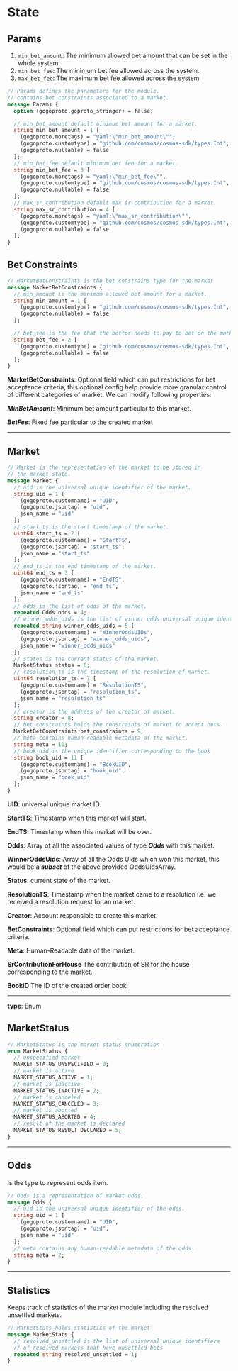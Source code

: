 # **State**

## **Params**

1. `min_bet_amount`: The minimum allowed bet amount that can be set in the whole system.
2. `min_bet_fee`: The minimum bet fee allowed across the system.
3. `max_bet_fee`: The maximum bet fee allowed across the system.

```proto
// Params defines the parameters for the module.
// contains bet constraints associated to a market.
message Params {
  option (gogoproto.goproto_stringer) = false;

  // min_bet_amount default minimum bet amount for a market.
  string min_bet_amount = 1 [
    (gogoproto.moretags) = "yaml:\"min_bet_amount\"",
    (gogoproto.customtype) = "github.com/cosmos/cosmos-sdk/types.Int",
    (gogoproto.nullable) = false
  ];
  // min_bet_fee default minimum bet fee for a market.
  string min_bet_fee = 3 [
    (gogoproto.moretags) = "yaml:\"min_bet_fee\"",
    (gogoproto.customtype) = "github.com/cosmos/cosmos-sdk/types.Int",
    (gogoproto.nullable) = false
  ];
  // max_sr_contribution default max sr contribution for a market.
  string max_sr_contribution = 4 [
    (gogoproto.moretags) = "yaml:\"max_sr_contribution\"",
    (gogoproto.customtype) = "github.com/cosmos/cosmos-sdk/types.Int",
    (gogoproto.nullable) = false
  ];
}
```

## **Bet Constraints**

```proto
// MarketBetConstraints is the bet constrains type for the market
message MarketBetConstraints {
  // min_amount is the minimum allowed bet amount for a market.
  string min_amount = 1 [
    (gogoproto.customtype) = "github.com/cosmos/cosmos-sdk/types.Int",
    (gogoproto.nullable) = false
  ];

  // bet_fee is the fee that the bettor needs to pay to bet on the market.
  string bet_fee = 2 [
    (gogoproto.customtype) = "github.com/cosmos/cosmos-sdk/types.Int",
    (gogoproto.nullable) = false
  ];
}
```

**MarketBetConstraints**: Optional field which can put restrictions for bet acceptance criteria, this optional config help provide more
granular control of different categories of market. We can modify following properties:

***MinBetAmount***: Minimum bet amount particular to this market.

***BetFee***: Fixed fee particular to the created market

---

## **Market**

```proto
// Market is the representation of the market to be stored in
// the market state.
message Market {
  // uid is the universal unique identifier of the market.
  string uid = 1 [
    (gogoproto.customname) = "UID",
    (gogoproto.jsontag) = "uid",
    json_name = "uid"
  ];
  // start_ts is the start timestamp of the market.
  uint64 start_ts = 2 [
    (gogoproto.customname) = "StartTS",
    (gogoproto.jsontag) = "start_ts",
    json_name = "start_ts"
  ];
  // end_ts is the end timestamp of the market.
  uint64 end_ts = 3 [
    (gogoproto.customname) = "EndTS",
    (gogoproto.jsontag) = "end_ts",
    json_name = "end_ts"
  ];
  // odds is the list of odds of the market.
  repeated Odds odds = 4;
  // winner_odds_uids is the list of winner odds universal unique identifiers.
  repeated string winner_odds_uids = 5 [
    (gogoproto.customname) = "WinnerOddsUIDs",
    (gogoproto.jsontag) = "winner_odds_uids",
    json_name = "winner_odds_uids"
  ];
  // status is the current status of the market.
  MarketStatus status = 6;
  // resolution_ts is the timestamp of the resolution of market.
  uint64 resolution_ts = 7 [
    (gogoproto.customname) = "ResolutionTS",
    (gogoproto.jsontag) = "resolution_ts",
    json_name = "resolution_ts"
  ];
  // creator is the address of the creator of market.
  string creator = 8;
  // bet_constraints holds the constraints of market to accept bets.
  MarketBetConstraints bet_constraints = 9;
  // meta contains human-readable metadata of the market.
  string meta = 10;
  // book_uid is the unique identifier corresponding to the book
  string book_uid = 11 [
    (gogoproto.customname) = "BookUID",
    (gogoproto.jsontag) = "book_uid",
    json_name = "book_uid"
  ];
}
```

**UID**: universal unique market ID.

**StartTS**: Timestamp when this market will start.

**EndTS**: Timestamp when this market will be over.

**Odds**: Array of all the associated values of type ***Odds*** with this market.

**WinnerOddsUids**: Array of all the Odds Uids which won this market, this would be a ***subset*** of the above provided OddsUidsArray.

**Status**: current state of the market.

**ResolutionTS**: Timestamp when the market came to a resolution i.e. we received a resolution request for an market.

**Creator**: Account responsible to create this market.

**BetConstraints**: Optional field which can put restrictions for bet acceptance criteria.

**Meta**: Human-Readable data of the market.

**SrContributionForHouse** The contribution of SR for the house corresponding to the market.

**BookID** The ID of the created order book

---

**type**: Enum

## **MarketStatus**

```proto
// MarketStatus is the market status enumeration
enum MarketStatus {
  // unspecified market
  MARKET_STATUS_UNSPECIFIED = 0;
  // market is active
  MARKET_STATUS_ACTIVE = 1;
  // market is inactive
  MARKET_STATUS_INACTIVE = 2;
  // market is canceled
  MARKET_STATUS_CANCELED = 3;
  // market is aborted
  MARKET_STATUS_ABORTED = 4;
  // result of the market is declared
  MARKET_STATUS_RESULT_DECLARED = 5;
}
```

---

## **Odds**

Is the type to represent odds item.

```proto
// Odds is a representation of market odds.
message Odds {
  // uid is the universal unique identifier of the odds.
  string uid = 1 [
    (gogoproto.customname) = "UID",
    (gogoproto.jsontag) = "uid",
    json_name = "uid"
  ];
  // meta contains any human-readable metadata of the odds.
  string meta = 2;
}
```

---

## **Statistics**

Keeps track of statistics of the market module including the resolved unsettled markets.

```proto
// MarketStats holds statistics of the market
message MarketStats {
  // resolved_unsettled is the list of universal unique identifiers
  // of resolved markets that have unsettled bets
  repeated string resolved_unsettled = 1;
}

```
